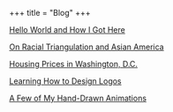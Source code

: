 +++
title = "Blog"
+++

[Hello World and How I Got Here](/how-to-build-a-free-website)

[On Racial Triangulation and Asian America](/triangulating-asian-americans)

[Housing Prices in Washington, D.C.](/dc-housing-prices)

[Learning How to Design Logos](/logo-design)

[A Few of My Hand-Drawn Animations](/animations)


<!-- [Data Management and Visualization Project](/data-mgt-viz) -->
